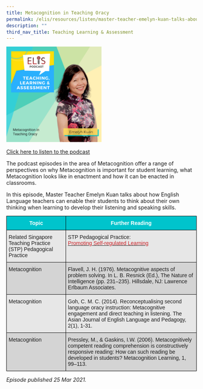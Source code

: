```yaml
---
title: Metacognition in Teaching Oracy
permalink: /elis/resources/listen/master-teacher-emelyn-kuan-talks-about-metacognition-in-teaching-oracy/
description: ""
third_nav_title: Teaching Learning & Assessment
---
```


<img src="/images/Metacognition%20in%20Teaching%20Oracy.png" 
     style="width:50%">
		 
<a href="https://open.spotify.com/episode/4fMGucLGbhOIpUFIQsPWVN">Click here to listen to the podcast</a>

The podcast episodes in the area of Metacognition offer a range of perspectives on why Metacognition is important for student learning, what Metacognition looks like in enactment and how it can be enacted in classrooms.

In this episode, Master Teacher Emelyn Kuan talks about how English Language teachers can enable their students to think about their own thinking when learning to develop their listening and speaking skills.

<style type="text/css">
.tg  {border-collapse:collapse;border-spacing:0;}
.tg td{border-color:black;border-style:solid;border-width:1px;font-family:Arial, sans-serif;font-size:14px;
  overflow:hidden;padding:10px 5px;word-break:normal;}
.tg th{border-color:black;border-style:solid;border-width:1px;font-family:Arial, sans-serif;font-size:14px;
  font-weight:normal;overflow:hidden;padding:10px 5px;word-break:normal;}
.tg .tg-htg2{background-color:#00C4CC;color:#FFF;font-weight:bold;text-align:center;vertical-align:middle}
.tg .tg-ag2m{background-color:#E7E7E7;text-align:left;vertical-align:top}
.tg .tg-rfng{background-color:#D4D4D4;text-align:left;vertical-align:top}
</style>
<table class="tg">
<thead>
  <tr>
    <th class="tg-htg2"><span style="font-weight:600;color:#FFF;background-color:#00C4CC">Topic</span></th>
    <th class="tg-htg2"><span style="font-weight:600;color:#FFF;background-color:#00C4CC">Further Reading</span></th>
  </tr>
</thead>
<tbody>
  <tr>
    <td class="tg-ag2m">Related Singapore Teaching Practice (STP) Pedagogical Practice </td>
    <td class="tg-ag2m">STP Pedagogical Practice: <br><a href="https://www.opal2.moe.edu.sg/csl/s/singapore-teaching-practice/wiki/page/view?title=Chapter%2010:%20Promoting%20Self-regulated%20Learning"><span style="color:#CA2126;background-color:transparent">Promoting Self-regulated Learning</span></a><br></td>
  </tr>
  <tr>
    <td class="tg-rfng">Metacognition</td>
    <td class="tg-rfng">Flavell, J. H. (1976). Metacognitive aspects of problem solving. In L. B. Resnick (Ed.), The Nature of Intelligence (pp. 231–235). Hillsdale, NJ: Lawrence Erlbaum Associates.</td>
  </tr>
  <tr>
    <td class="tg-ag2m">Metacognition</td>
    <td class="tg-ag2m">Goh, C. M. C. (2014). Reconceptualising second language oracy instruction: Metacognitive engagement and direct teaching in listening. The Asian Journal of English Language and Pedagogy, 2(1), 1-31.</td>
  </tr>
  <tr>
    <td class="tg-rfng">Metacognition</td>
    <td class="tg-rfng">Pressley, M., &amp; Gaskins, I.W. (2006). Metacognitively competent reading comprehension is constructively responsive reading: How can such reading be developed in students? Metacognition Learning, 1, 99–113.</td>
  </tr>
</tbody>
</table>

<em>Episode published 25 Mar 2021.</em>
				 
				 
		 